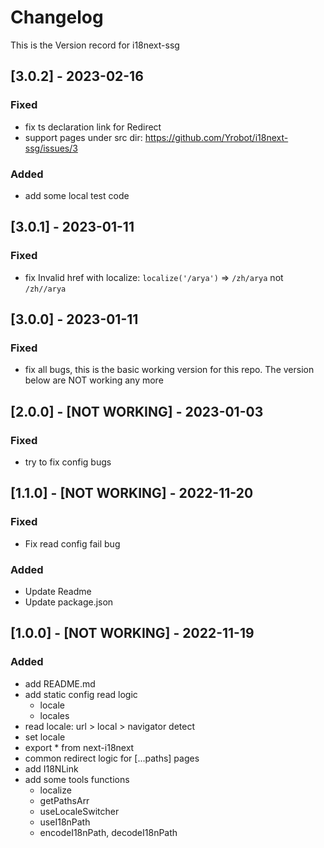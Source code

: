 # Changelog

This is the Version record for i18next-ssg

## [3.0.2] - 2023-02-16

### Fixed

- fix ts declaration link for Redirect
- support pages under src dir: https://github.com/Yrobot/i18next-ssg/issues/3

### Added

- add some local test code

## [3.0.1] - 2023-01-11

### Fixed

- fix Invalid href with localize: `localize('/arya')` => `/zh/arya` not `/zh//arya`

## [3.0.0] - 2023-01-11

### Fixed

- fix all bugs, this is the basic working version for this repo. The version below are NOT working any more

## [2.0.0] - [NOT WORKING] - 2023-01-03

### Fixed

- try to fix config bugs

## [1.1.0] - [NOT WORKING] - 2022-11-20

### Fixed

- Fix read config fail bug

### Added

- Update Readme
- Update package.json

## [1.0.0] - [NOT WORKING] - 2022-11-19

### Added

- add README.md
- add static config read logic
  - locale
  - locales
- read locale: url > local > navigator detect
- set locale
- export \* from next-i18next
- common redirect logic for [...paths] pages
- add I18NLink
- add some tools functions
  - localize
  - getPathsArr
  - useLocaleSwitcher
  - useI18nPath
  - encodeI18nPath, decodeI18nPath
